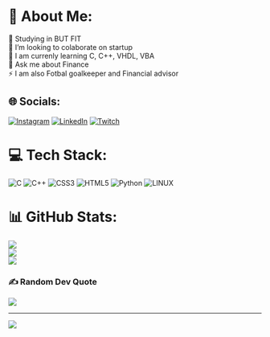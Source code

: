 # 💫 About Me:
🔭 Studying in BUT FIT<br>👯 I’m looking to colaborate on startup<br>🌱 I am currenly learning C, C++, VHDL, VBA<br>💬 Ask me about Finance<br>⚡ I am also Fotbal goalkeeper and Financial advisor<br> 


## 🌐 Socials:
[![Instagram](https://img.shields.io/badge/Instagram-%23E4405F.svg?logo=Instagram&logoColor=white)](https://instagram.com/marek_maty) [![LinkedIn](https://img.shields.io/badge/LinkedIn-%230077B5.svg?logo=linkedin&logoColor=white)](https://www.linkedin.com/in/marek-matyskiewicz-336019250) [![Twitch](https://img.shields.io/badge/Twitch-%239146FF.svg?logo=Twitch&logoColor=white)](https://twitch.tv/Araxixx) 

# 💻 Tech Stack:
![C](https://img.shields.io/badge/c-%2300599C.svg?style=for-the-badge&logo=c&logoColor=white) ![C++](https://img.shields.io/badge/c++-%2300599C.svg?style=for-the-badge&logo=c%2B%2B&logoColor=white) ![CSS3](https://img.shields.io/badge/css3-%231572B6.svg?style=for-the-badge&logo=css3&logoColor=white) ![HTML5](https://img.shields.io/badge/html5-%23E34F26.svg?style=for-the-badge&logo=html5&logoColor=white) ![Python](https://img.shields.io/badge/python-3670A0?style=for-the-badge&logo=python&logoColor=ffdd54) ![LINUX](https://img.shields.io/badge/Linux-FCC624?style=for-the-badge&logo=linux&logoColor=black)
# 📊 GitHub Stats:
![](https://github-readme-stats.vercel.app/api?username=MarekMaty&theme=dark&hide_border=false&include_all_commits=false&count_private=false)<br/>
![](https://github-readme-streak-stats.herokuapp.com/?user=MarekMaty&theme=dark&hide_border=false)<br/>
![](https://github-readme-stats.vercel.app/api/top-langs/?username=MarekMaty&theme=dark&hide_border=false&include_all_commits=false&count_private=false&layout=compact)

### ✍️ Random Dev Quote
![](https://quotes-github-readme.vercel.app/api?type=horizontal&theme=radical)

---
[![](https://visitcount.itsvg.in/api?id=MarekMaty&icon=0&color=0)](https://visitcount.itsvg.in)
